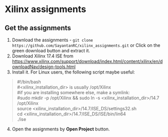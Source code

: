 # Xilinx assignments

## Get the assignments  
1. Download the assignments - `git clone https://github.com/SayantanRC/xilinx_assignments.git` or Click on the green download button and extract it.  
2. Download Xilinx 17.4 ISE from https://www.xilinx.com/support/download/index.html/content/xilinx/en/downloadNav/design-tools.html
3. Install it. For Linux users, the following script maybe useful:
> #!/bin/bash  
> #<xilinx_installation_dir> is usually /opt/Xilinx  
> #if you are installing somewhere else, make a symlink:  
> #sudo mkdir -p /opt/Xilinx && sudo ln -s <xilinx_installation_dir>/14.7 /opt/Xilinx  
> source <xilinx_installation_dir>/14.7/ISE_DS/settings32.sh  
> cd <xilinx_installation_dir>/14.7/ISE_DS/ISE/bin/lin64  
> ./ise  
4. Open the assignments by <b>Open Project</b> button.
